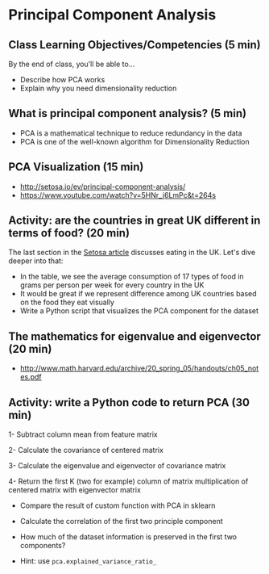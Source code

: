 # Principal Component Analysis


## Class Learning Objectives/Competencies (5 min)

By the end of  class, you’ll be able to…

- Describe how PCA works
- Explain why you need dimensionality reduction


## What is principal component analysis? (5 min)

- PCA is a mathematical technique to reduce redundancy in the data
- PCA is one of the well-known algorithm for Dimensionality Reduction


## PCA Visualization (15 min)
- http://setosa.io/ev/principal-component-analysis/
- https://www.youtube.com/watch?v=5HNr_j6LmPc&t=264s

## Activity: are the countries in great UK different in terms of food? (20 min)
The last section in the [Setosa article](http://setosa.io/ev/principal-component-analysis/) discusses eating in the UK. Let's dive deeper into that:

- In the table, we see the average consumption of 17 types of food in grams per person per week for every country in the UK
- It would be great if we represent difference among UK countries based on the food they eat visually
- Write a Python script that visualizes the PCA component for the dataset

## The mathematics for eigenvalue and eigenvector (20 min)
- http://www.math.harvard.edu/archive/20_spring_05/handouts/ch05_notes.pdf


## Activity: write a Python code to return PCA (30 min)
1- Subtract column mean from feature matrix

2- Calculate the covariance of centered matrix

3- Calculate the eigenvalue and eigenvector of covariance matrix

4- Return the first K (two for example) column of matrix multiplication of centered matrix with eigenvector matrix

- Compare the result of custom function with PCA in sklearn

- Calculate the correlation of the first two principle component

- How much of the dataset information is preserved in the first two components?

- Hint: use `pca.explained_variance_ratio_`
